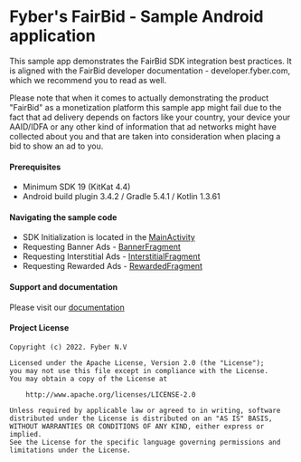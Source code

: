 Fyber's FairBid - Sample Android application
============================================
This sample app demonstrates the FairBid SDK integration best practices. It is aligned with the FairBid developer documentation - developer.fyber.com, which we recommend you to read as well.

Please note that when it comes to actually demonstrating the product "FairBid" as a monetization platform this sample app might fail due to the fact that ad delivery depends on factors like your country, your device your AAID/IDFA or any other kind of information that ad networks might have collected about you and that are taken into consideration when placing a bid to show an ad to you.

#### Prerequisites
* Minimum SDK 19 (KitKat 4.4) 
* Android build plugin 3.4.2 / Gradle 5.4.1 / Kotlin 1.3.61 

#### Navigating the sample code
* SDK Initialization is located in the [MainActivity](https://github.com/Heyzap/fairbid-sample-app-android/blob/master/app/src/main/java/com/fyber/fairbid/sample/MainActivity.kt)
* Requesting Banner Ads - [BannerFragment](https://github.com/Heyzap/fairbid-sample-app-android/blob/master/app/src/main/java/com/fyber/fairbid/sample/BannerFragment.kt)
* Requesting Interstitial Ads - [InterstitialFragment](https://github.com/Heyzap/fairbid-sample-app-android/blob/master/app/src/main/java/com/fyber/fairbid/sample/InterstitialFragment.kt)
* Requesting Rewarded Ads - [RewardedFragment](https://github.com/Heyzap/fairbid-sample-app-android/blob/master/app/src/main/java/com/fyber/fairbid/sample/RewardedFragment.kt)

#### Support and documentation
Please visit our [documentation](https://dev-android.fyber.com/docs)

#### Project License

    Copyright (c) 2022. Fyber N.V
    
    Licensed under the Apache License, Version 2.0 (the "License");
    you may not use this file except in compliance with the License.
    You may obtain a copy of the License at
    
        http://www.apache.org/licenses/LICENSE-2.0
         
    Unless required by applicable law or agreed to in writing, software
    distributed under the License is distributed on an "AS IS" BASIS,
    WITHOUT WARRANTIES OR CONDITIONS OF ANY KIND, either express or implied.
    See the License for the specific language governing permissions and
    limitations under the License.
